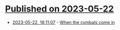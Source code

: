 # [Published on 2023-05-22](index.md)

* [2023-05-22, 16:11:07](https://lobste.rs/s/g0chdb/when_cymbals_come) - [When the cymbals come in](https://registerspill.thorstenball.com/p/when-the-cymbals-come-in)
